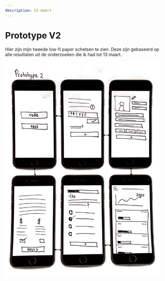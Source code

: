 ```yaml
---
description: 13 maart
---
```


# Prototype V2

Hier zijn mijn tweede low-fi paper schetsen te zien. Deze zijn gebaseerd op alle resultaten uit de onderzoeken die ik had tot 13 maart.

![](../../.gitbook/assets/scan-8-may-2019-2-2-1.jpg)

